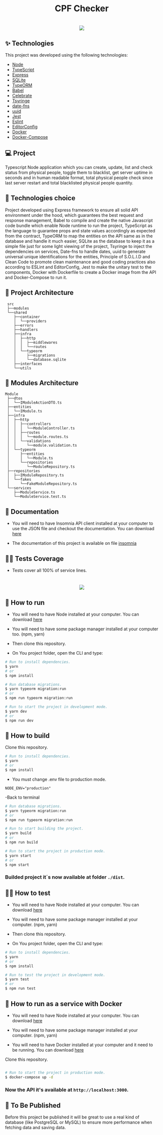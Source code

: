 <h1 align="center">CPF Checker</h1>

<h1 align="center"><img src="./images/preview.png" /></h1>

## ✨ Technologies

This project was developed using the following technologies:

- [Node](https://nodejs.org/en/)
- [TypeScript](https://www.typescriptlang.org/)
- [Express](https://expressjs.com/pt-br/)
- [SQLite](https://www.sqlite.org/index.html)
- [TypeORM](https://typeorm.io/#/)
- [Babel](https://babeljs.io/)
- [Celebrate](https://github.com/arb/celebrate)
- [Tsyringe](https://github.com/microsoft/tsyringe)
- [date-fns](https://date-fns.org/)
- [uuid](https://www.uuidgenerator.net/)
- [Jest](https://jestjs.io/pt-BR/)
- [Eslint](https://eslint.org/)
- [EditorConfig](https://editorconfig.org/)
- [Docker](https://www.docker.com/)
- [Docker-Compose](https://docs.docker.com/compose/)

## 💻 Project

Typescript Node application which you can create, update, list and check status from physical people, toggle them to blacklist, get server uptime in seconds and in human readable format, total physical people check since last server restart and total blacklisted physical people quantity.

## 🔧 Technologies choice

Project developed using Express framework to ensure all solid API environment under the hood, which guarantees the best request and response management, Babel to compile and create the native Javascript code bundle which enable Node runtime to run the project, TypeScript as the language to guarantee props and state values accordingly as expected from the contract, TypeORM to map the entities on the API same as in the database and handle it much easier, SQLite as the database to keep it as a simple file just for some light viewing of the project, Tsyringe to inject the dependencies on services, Date-fns to handle dates, uuid to generate universal unique identifications for the entities, Principle of S.O.L.I.D and Clean Code to promote clean maintenance and good coding practices also according to ESLint and EditorConfig, Jest to make the unitary test to the components, Docker with Dockerfile to create a Docker image from the API and Docker-Compose to run it.

 ## 🔨 Project Architecture

 ```
  src
  ├──modules
  └──shared
     ├──container
     │  └──providers
     ├──errors
     ├──handlers
     ├──infra
     │  ├──http
     │  │  ├──middlewares
     │  │  └──routes
     │  └──typeorm
     │     ├──migrations
     │     └──database.sqlite
     ├──interfaces
     └──utils
 ```

 ## 🧪 Modules Architecture

 ```
 Module
  ├──dtos
  │  └──IModuleActionDTO.ts
  ├──entities
  │  └──IModule.ts
  ├──infra
  │  ├──http
  │  │  ├──controllers
  │  │  │  └──ModuleController.ts
  │  │  ├──routes
  │  │  │  └──module.routes.ts
  │  │  └──validations
  │  │     └──module.validation.ts
  │  └──typeorm
  │     ├──entities
  │     │  └──Module.ts
  │     └──repositories
  │        └──ModuleRepository.ts
  ├──repositories
  │  ├──IModuleRepository.ts
  │  └──fakes
  │     └──FakeModuleRepository.ts
  └──services
     ├──ModuleService.ts
     └──ModuleService.test.ts
 ```

## 🤠 Documentation

- You will need to have Insomnia API client installed at your computer to use the JSON file and checkout the documentation.
You can download [here](https://insomnia.rest/download)

- The documentation of this project is available on file [insomnia](./insomnia/cpf-checker(v1).json)


## 👷‍♀️ Tests Coverage

- Tests cover all 100% of service lines.

<h1 align="center"><img src="./images/coverage.png" /></h1>

## 🚀 How to run

- You will need to have Node installed at your computer.
You can download [here](https://nodejs.org/en/)

- You will need to have some package manager installed at your computer too. (npm, yarn)

- Then clone this repository.

- On You project folder, open the CLI and type:
```bash
# Run to install dependencies.
$ yarn
# or
$ npm install

# Run database migrations.
$ yarn typeorm migration:run
# or
$ npm run typeorm migration:run

# Run to start the project in development mode.
$ yarn dev
# or
$ npm run dev
```

## 🚧 How to build

Clone this repository.
```bash
# Run to install dependencies.
$ yarn
# or
$ npm install
```
- You must change .env file to production mode.

```.env
NODE_ENV="production"
```
-Back to terminal

```bash
# Run database migrations.
$ yarn typeorm migration:run
# or
$ npm run typeorm migration:run

# Run to start building the project.
$ yarn build
# or
$ npm run build

# Run to start the project in production mode.
$ yarn start
# or
$ npm start
```

### Builded project it´s now available at folder `./dist`.

## 👷‍♀️ How to test

- You will need to have Node installed at your computer.
You can download [here](https://nodejs.org/en/)

- You will need to have some package manager installed at your computer. (npm, yarn)

- Then clone this repository.

- On You project folder, open the CLI and type:
```bash
# Run to install dependencies.
$ yarn
# or
$ npm install

# Run to test the project in development mode.
$ yarn test
# or
$ npm run test
```

## 🚧 How to run as a service with Docker

- You will need to have Node installed at your computer.
You can download [here](https://nodejs.org/en/)

- You will need to have some package manager installed at your computer. (npm, yarn)

- You will need to have Docker installed at your computer and it need to be running.
You can download [here](https://docs.docker.com/desktop/windows/install/)

Clone this repository.
```bash

# Run to start the project in production mode.
$ docker-compose up -d
```

### Now the API it's available at `http://localhost:3000`.

## 💎 To Be Published

Before this project be published it will be great to use a real kind of database (like PostgreSQL or MySQL) to ensure more performance when fetching data and saving data.
